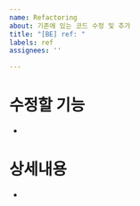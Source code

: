 ```yaml
---
name: Refactoring
about: 기존에 있는 코드 수정 및 추가
title: "[BE] ref: "
labels: ref
assignees: ''

---
```


# 수정할 기능
- 
# 상세내용 
-

